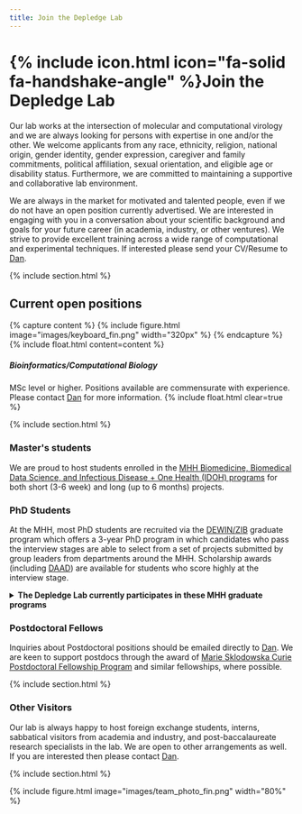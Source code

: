 ```yaml
---
title: Join the Depledge Lab
---
```


# {% include icon.html icon="fa-solid fa-handshake-angle" %}Join the Depledge Lab

Our lab works at the intersection of molecular and computational virology and we are always looking for persons with expertise in one and/or the other. We welcome applicants from any race, ethnicity, religion, national origin, gender identity, gender expression, caregiver and family commitments, political affiliation, sexual orientation, and eligible age or disability status. Furthermore, we are committed to maintaining a supportive and collaborative lab environment.

We are always in the market for motivated and talented people, even if we do not have an open position currently advertised. We are interested in engaging with you in a conversation about your scientific background and goals for your future career (in academia, industry, or other ventures). We strive to provide excellent training across a wide range of computational and experimental techniques. If interested please send your CV/Resume to [Dan](/contact).

{% include section.html %}

## Current open positions

{% capture content %}
{% include figure.html image="images/keyboard_fin.png" width="320px" %}
{% endcapture %}
{% include float.html content=content %}
##### Bioinformatics/Computational Biology
MSc level or higher. Positions available are commensurate with experience. Please contact [Dan](/contact) for more information.
{% include float.html clear=true %}

{% include section.html %}



### Master's students
We are proud to host students enrolled in the [MHH Biomedicine, Biomedical Data Science, and Infectious Disease + One Health (IDOH) programs](https://www.mhh.de/en/all-degree-programs) for both short (3-6 week) and long (up to 6 months) projects.

### PhD Students
At the MHH, most PhD students are recruited via the [DEWIN/ZIB](https://www.mhh.de/hbrs/zib) graduate program which offers a 3-year PhD program in which candidates who pass the interview stages are able to select from a set of projects submitted by group leaders from departments around the MHH. Scholarship awards (including [DAAD](https://www.daad.de/en/studying-in-germany/scholarships/daad-scholarships/)) are available for students who score highly at the interview stage. 

<details>
<summary><b>The Depledge Lab currently participates in these MHH graduate programs</b></summary>
<ul>
  <li><a href="https://www.mhh.de/en/hbrs/zib"><b>DEWIN</b></a>: The Infection Biology / Dynamics of Host-Pathogen Interactions Graduate Program is a 3-year PhD program focused on Infection Biology.</li>
</ul>  
</details>

### Postdoctoral Fellows
Inquiries about Postdoctoral positions should be emailed directly to [Dan](/contact). We are keen to support postdocs through the award of [Marie Sklodowska Curie Postdoctoral Fellowship Program](https://marie-sklodowska-curie-actions.ec.europa.eu/actions/postdoctoral-fellowships) and similar fellowships, where possible.


{% include section.html %}

### Other Visitors

Our lab is always happy to host foreign exchange students, interns, sabbatical visitors from academia and industry, and post-baccalaureate research specialists in the lab. We are open to other arrangements as well. If you are interested then please contact [Dan](/contact).

{% include section.html %}


{% include figure.html image="images/team_photo_fin.png" width="80%" %}